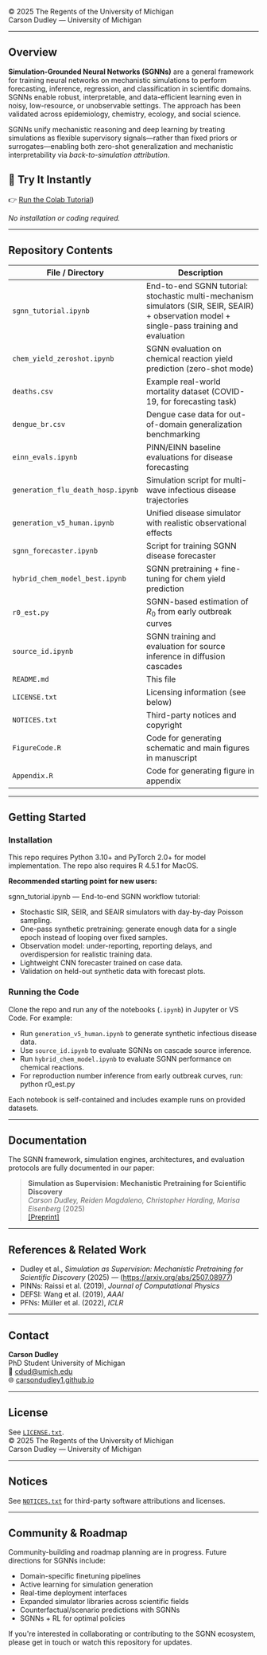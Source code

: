 © 2025 The Regents of the University of Michigan  
Carson Dudley — University of Michigan

---

## Overview

**Simulation-Grounded Neural Networks (SGNNs)** are a general framework for training neural networks on mechanistic simulations to perform forecasting, inference, regression, and classification in scientific domains. SGNNs enable robust, interpretable, and data-efficient learning even in noisy, low-resource, or unobservable settings. The approach has been validated across epidemiology, chemistry, ecology, and social science.

SGNNs unify mechanistic reasoning and deep learning by treating simulations as flexible supervisory signals—rather than fixed priors or surrogates—enabling both zero-shot generalization and mechanistic interpretability via *back-to-simulation attribution*.

## 🚀 Try It Instantly

👉 [Run the Colab Tutorial](https://colab.research.google.com/drive/1VpNm31JyZLVDnz9-qTpTkvCSjeMy3qpG#scrollTo=R8iy8THz9zjs&uniqifier=1)) 

_No installation or coding required._

---

## Repository Contents

| File / Directory                | Description                                                                 |
|-------------------------------|-----------------------------------------------------------------------------|
| `sgnn_tutorial.ipynb` | End-to-end SGNN tutorial: stochastic multi-mechanism simulators (SIR, SEIR, SEAIR) + observation model + single-pass training and evaluation |
| `chem_yield_zeroshot.ipynb`   | SGNN evaluation on chemical reaction yield prediction (zero-shot mode)     |
| `deaths.csv`                  | Example real-world mortality dataset (COVID-19, for forecasting task)      |
| `dengue_br.csv`               | Dengue case data for out-of-domain generalization benchmarking              |
| `einn_evals.ipynb`            | PINN/EINN baseline evaluations for disease forecasting                      |
| `generation_flu_death_hosp.ipynb` | Simulation script for multi-wave infectious disease trajectories       |
| `generation_v5_human.ipynb`   | Unified disease simulator with realistic observational effects             |
| `sgnn_forecaster.ipynb`       | Script for training SGNN disease forecaster                                 |
| `hybrid_chem_model_best.ipynb`| SGNN pretraining + fine-tuning for chem yield prediction                   |
| `r0_est.py`                   | SGNN-based estimation of $R_0$ from early outbreak curves                   |
| `source_id.ipynb`             | SGNN training and evaluation for source inference in diffusion cascades    |
| `README.md`                   | This file                                                                  |
| `LICENSE.txt`                 | Licensing information (see below)                                          |
| `NOTICES.txt`                 | Third-party notices and copyright                                          |
| `FigureCode.R`                | Code for generating schematic and main figures in manuscript               |
| `Appendix.R`                  | Code for generating figure in appendix                                     |

---

## Getting Started

### Installation

This repo requires Python 3.10+ and PyTorch 2.0+ for model implementation. The repo also requires R 4.5.1 for MacOS.


**Recommended starting point for new users:**

sgnn_tutorial.ipynb — End-to-end SGNN workflow tutorial:

- Stochastic SIR, SEIR, and SEAIR simulators with day-by-day Poisson sampling.
- One-pass synthetic pretraining: generate enough data for a single epoch instead of looping over fixed samples.
- Observation model: under-reporting, reporting delays, and overdispersion for realistic training data.
- Lightweight CNN forecaster trained on case data.
- Validation on held-out synthetic data with forecast plots.


### Running the Code

Clone the repo and run any of the notebooks (`.ipynb`) in Jupyter or VS Code. For example:

- Run `generation_v5_human.ipynb` to generate synthetic infectious disease data.
- Use `source_id.ipynb` to evaluate SGNNs on cascade source inference.
- Run `hybrid_chem_model.ipynb` to evaluate SGNN performance on chemical reactions.
- For reproduction number inference from early outbreak curves, run: python r0_est.py


Each notebook is self-contained and includes example runs on provided datasets.

---

## Documentation

The SGNN framework, simulation engines, architectures, and evaluation protocols are fully documented in our paper:

> **Simulation as Supervision: Mechanistic Pretraining for Scientific Discovery**  
> *Carson Dudley, Reiden Magdaleno, Christopher Harding, Marisa Eisenberg* (2025)  
> [[Preprint]](https://arxiv.org/abs/2507.08977)



---

## References & Related Work

- Dudley et al., *Simulation as Supervision: Mechanistic Pretraining for Scientific Discovery* (2025) — (https://arxiv.org/abs/2507.08977)
- PINNs: Raissi et al. (2019), *Journal of Computational Physics*
- DEFSI: Wang et al. (2019), *AAAI*
- PFNs: Müller et al. (2022), *ICLR*

---

## Contact

**Carson Dudley**  
PhD Student
University of Michigan  
📧 cdud@umich.edu  
🌐 [carsondudley1.github.io](https://carsondudley1.github.io)

---

## License

See [`LICENSE.txt`](LICENSE.txt).  
© 2025 The Regents of the University of Michigan  
Carson Dudley — University of Michigan

---

## Notices

See [`NOTICES.txt`](NOTICES.txt) for third-party software attributions and licenses.

---

## Community & Roadmap

Community-building and roadmap planning are in progress. Future directions for SGNNs include:

- Domain-specific finetuning pipelines
- Active learning for simulation generation
- Real-time deployment interfaces
- Expanded simulator libraries across scientific fields
- Counterfactual/scenario predictions with SGNNs
- SGNNs + RL for optimal policies

If you're interested in collaborating or contributing to the SGNN ecosystem, please get in touch or watch this repository for updates.
